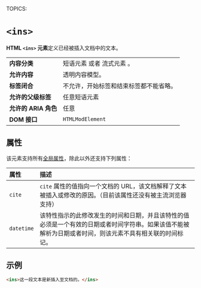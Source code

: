 TOPICS: <ins>

# `<ins>`

**HTML `<ins>` 元素**定义已经被插入文档中的文本。

|  |  |
| :-- | :-- |
| **内容分类** | 短语元素 或者 流式元素 。|
| **允许内容** | 透明内容模型。|
| **标签闭合** | 不允许，开始标签和结束标签都不能省略。|
| **允许的父级标签** | 任意短语元素 |
| **允许的 ARIA 角色** | 任意 |
| **DOM 接口** | `HTMLModElement` |

## 属性

该元素支持所有[全局属性](/zh-hans/webfrontend/HTML_Global_Attributes)，除此以外还支持下列属性：

| 属性 | 描述 |
| :-- | :-- |
| `cite` | `cite` 属性的值指向一个文档的 URL，该文档解释了文本被插入或修改的原因。（目前该属性还没有被主流浏览器支持） |
| `datetime` | 该特性指示的此修改发生的时间和日期，并且该特性的值必须是一个有效的日期或者时间字符串。如果该值不能被解析为日期或者时间，则该元素不具有相关联的时间标记。 |

## 示例

```html
<ins>这一段文本是新插入至文档的。</ins>
```
